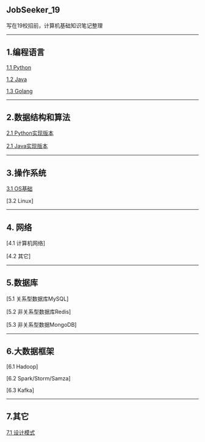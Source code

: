 ## JobSeeker_19
写在19校招前，计算机基础知识笔记整理

---
## 1.编程语言

 [1.1 Python](编程语言/Python.md)
 
 [1.2 Java](编程语言/java.md)
 
 [1.3 Golang](编程语言/Golang.md)

---
## 2.数据结构和算法

 [2.1 Python实现版本](数据结构和算法/Python实现版本.md)
 
 [2.1 Java实现版本](数据结构和算法/Java实现版本.md)
 
---
## 3.操作系统
 [3.1 OS基础](操作系统/OS基础.md)
 
 [3.2 Linux]
 
---
## 4. 网络
 [4.1 计算机网络]
 
 [4.2 其它]
 
---
## 5.数据库

 [5.1 关系型数据库MySQL]
 
 [5.2 非关系型数据库Redis]
 
 [5.3 非关系型数据MongoDB]
 
---
## 6.大数据框架

 [6.1 Hadoop]
 
 [6.2 Spark/Storm/Samza]
 
 [6.3 Kafka]
 
 ---
## 7.其它

 [7.1 设计模式](其它/设计模式.md)
